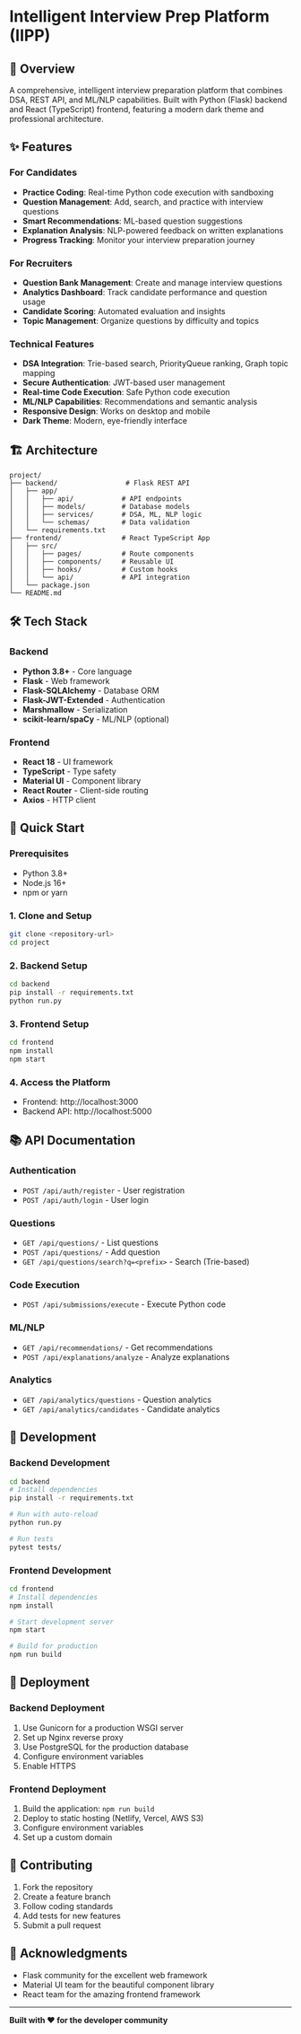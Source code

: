 # Intelligent Interview Prep Platform (IIPP)

## 🚀 Overview
A comprehensive, intelligent interview preparation platform that combines DSA, REST API, and ML/NLP capabilities. Built with Python (Flask) backend and React (TypeScript) frontend, featuring a modern dark theme and professional architecture.

## ✨ Features

### For Candidates
- **Practice Coding**: Real-time Python code execution with sandboxing
- **Question Management**: Add, search, and practice with interview questions
- **Smart Recommendations**: ML-based question suggestions
- **Explanation Analysis**: NLP-powered feedback on written explanations
- **Progress Tracking**: Monitor your interview preparation journey

### For Recruiters
- **Question Bank Management**: Create and manage interview questions
- **Analytics Dashboard**: Track candidate performance and question usage
- **Candidate Scoring**: Automated evaluation and insights
- **Topic Management**: Organize questions by difficulty and topics

### Technical Features
- **DSA Integration**: Trie-based search, PriorityQueue ranking, Graph topic mapping
- **Secure Authentication**: JWT-based user management
- **Real-time Code Execution**: Safe Python code execution
- **ML/NLP Capabilities**: Recommendations and semantic analysis
- **Responsive Design**: Works on desktop and mobile
- **Dark Theme**: Modern, eye-friendly interface

## 🏗️ Architecture

```
project/
├── backend/                 # Flask REST API
│   ├── app/
│   │   ├── api/            # API endpoints
│   │   ├── models/         # Database models
│   │   ├── services/       # DSA, ML, NLP logic
│   │   └── schemas/        # Data validation
│   └── requirements.txt
├── frontend/               # React TypeScript App
│   ├── src/
│   │   ├── pages/          # Route components
│   │   ├── components/     # Reusable UI
│   │   ├── hooks/          # Custom hooks
│   │   └── api/            # API integration
│   └── package.json
└── README.md
```

## 🛠️ Tech Stack

### Backend
- **Python 3.8+** - Core language
- **Flask** - Web framework
- **Flask-SQLAlchemy** - Database ORM
- **Flask-JWT-Extended** - Authentication
- **Marshmallow** - Serialization
- **scikit-learn/spaCy** - ML/NLP (optional)

### Frontend
- **React 18** - UI framework
- **TypeScript** - Type safety
- **Material UI** - Component library
- **React Router** - Client-side routing
- **Axios** - HTTP client

## 🚀 Quick Start

### Prerequisites
- Python 3.8+
- Node.js 16+
- npm or yarn

### 1. Clone and Setup
```bash
git clone <repository-url>
cd project
```

### 2. Backend Setup
```bash
cd backend
pip install -r requirements.txt
python run.py
```

### 3. Frontend Setup
```bash
cd frontend
npm install
npm start
```

### 4. Access the Platform
- Frontend: http://localhost:3000
- Backend API: http://localhost:5000

## 📚 API Documentation

### Authentication
- `POST /api/auth/register` - User registration
- `POST /api/auth/login` - User login

### Questions
- `GET /api/questions/` - List questions
- `POST /api/questions/` - Add question
- `GET /api/questions/search?q=<prefix>` - Search (Trie-based)

### Code Execution
- `POST /api/submissions/execute` - Execute Python code

### ML/NLP
- `GET /api/recommendations/` - Get recommendations
- `POST /api/explanations/analyze` - Analyze explanations

### Analytics
- `GET /api/analytics/questions` - Question analytics
- `GET /api/analytics/candidates` - Candidate analytics

## 🔧 Development

### Backend Development
```bash
cd backend
# Install dependencies
pip install -r requirements.txt

# Run with auto-reload
python run.py

# Run tests
pytest tests/
```

### Frontend Development
```bash
cd frontend
# Install dependencies
npm install

# Start development server
npm start

# Build for production
npm run build
```

## 🚀 Deployment

### Backend Deployment
1. Use Gunicorn for a production WSGI server
2. Set up Nginx reverse proxy
3. Use PostgreSQL for the production database
4. Configure environment variables
5. Enable HTTPS

### Frontend Deployment
1. Build the application: `npm run build`
2. Deploy to static hosting (Netlify, Vercel, AWS S3)
3. Configure environment variables
4. Set up a custom domain

## 🤝 Contributing

1. Fork the repository
2. Create a feature branch
3. Follow coding standards
4. Add tests for new features
5. Submit a pull request

## 🙏 Acknowledgments

- Flask community for the excellent web framework
- Material UI team for the beautiful component library
- React team for the amazing frontend framework

---

**Built with ❤️ for the developer community** 
